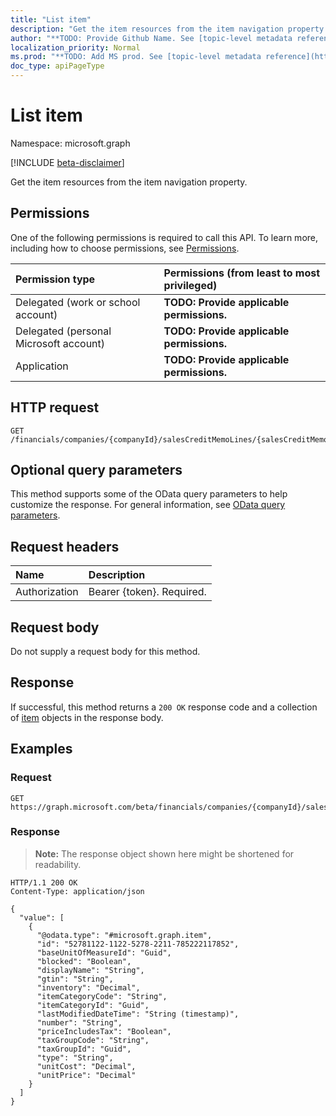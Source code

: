 ```yaml
---
title: "List item"
description: "Get the item resources from the item navigation property."
author: "**TODO: Provide Github Name. See [topic-level metadata reference](https://msgo.azurewebsites.net/add/document/guidelines/metadata.html#topic-level-metadata)**"
localization_priority: Normal
ms.prod: "**TODO: Add MS prod. See [topic-level metadata reference](https://msgo.azurewebsites.net/add/document/guidelines/metadata.html#topic-level-metadata)**"
doc_type: apiPageType
---
```


# List item
Namespace: microsoft.graph

[!INCLUDE [beta-disclaimer](../../includes/beta-disclaimer.md)]

Get the item resources from the item navigation property.

## Permissions
One of the following permissions is required to call this API. To learn more, including how to choose permissions, see [Permissions](/graph/permissions-reference).

|Permission type|Permissions (from least to most privileged)|
|:---|:---|
|Delegated (work or school account)|**TODO: Provide applicable permissions.**|
|Delegated (personal Microsoft account)|**TODO: Provide applicable permissions.**|
|Application|**TODO: Provide applicable permissions.**|

## HTTP request

<!-- {
  "blockType": "ignored"
}
-->
``` http
GET /financials/companies/{companyId}/salesCreditMemoLines/{salesCreditMemoLineId}/item
```

## Optional query parameters
This method supports some of the OData query parameters to help customize the response. For general information, see [OData query parameters](/graph/query-parameters).

## Request headers
|Name|Description|
|:---|:---|
|Authorization|Bearer {token}. Required.|

## Request body
Do not supply a request body for this method.

## Response

If successful, this method returns a `200 OK` response code and a collection of [item](../resources/item.md) objects in the response body.

## Examples

### Request
<!-- {
  "blockType": "request",
  "name": "list_item"
}
-->
``` http
GET https://graph.microsoft.com/beta/financials/companies/{companyId}/salesCreditMemoLines/{salesCreditMemoLineId}/item
```


### Response
>**Note:** The response object shown here might be shortened for readability.
<!-- {
  "blockType": "response",
  "truncated": true,
  "@odata.type": "Collection(microsoft.graph.item)"
}
-->
``` http
HTTP/1.1 200 OK
Content-Type: application/json

{
  "value": [
    {
      "@odata.type": "#microsoft.graph.item",
      "id": "52781122-1122-5278-2211-785222117852",
      "baseUnitOfMeasureId": "Guid",
      "blocked": "Boolean",
      "displayName": "String",
      "gtin": "String",
      "inventory": "Decimal",
      "itemCategoryCode": "String",
      "itemCategoryId": "Guid",
      "lastModifiedDateTime": "String (timestamp)",
      "number": "String",
      "priceIncludesTax": "Boolean",
      "taxGroupCode": "String",
      "taxGroupId": "Guid",
      "type": "String",
      "unitCost": "Decimal",
      "unitPrice": "Decimal"
    }
  ]
}
```

